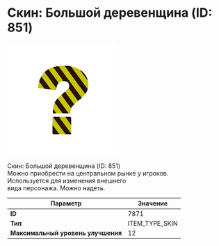 # Скин: Большой деревенщина (ID: 851)

![Item Image](../img/7871.webp?raw=true)

Скин: Большой деревенщина (ID: 851)<br>Можно приобрести на центральном рынке у игроков.<br>Используется для изменения внешнего<br>вида персонажа. Можно надеть.


| Параметр | Значение |
|----------|----------|
| **ID** | 7871 |
| **Тип** | ITEM_TYPE_SKIN |
| **Максимальный уровень улучшения** | 12 |

